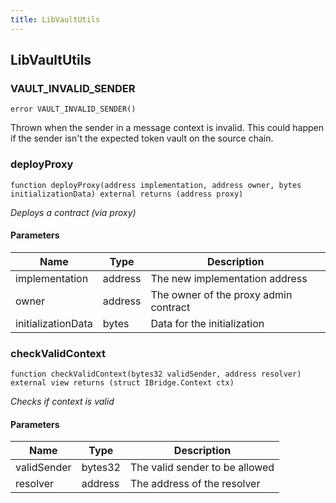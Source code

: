 ```yaml
---
title: LibVaultUtils
---
```


## LibVaultUtils

### VAULT_INVALID_SENDER

```solidity
error VAULT_INVALID_SENDER()
```

Thrown when the sender in a message context is invalid.
This could happen if the sender isn't the expected token vault on the
source chain.

### deployProxy

```solidity
function deployProxy(address implementation, address owner, bytes initializationData) external returns (address proxy)
```

_Deploys a contract (via proxy)_

#### Parameters

| Name | Type | Description |
| ---- | ---- | ----------- |
| implementation | address | The new implementation address |
| owner | address | The owner of the proxy admin contract |
| initializationData | bytes | Data for the initialization |

### checkValidContext

```solidity
function checkValidContext(bytes32 validSender, address resolver) external view returns (struct IBridge.Context ctx)
```

_Checks if context is valid_

#### Parameters

| Name | Type | Description |
| ---- | ---- | ----------- |
| validSender | bytes32 | The valid sender to be allowed |
| resolver | address | The address of the resolver |

